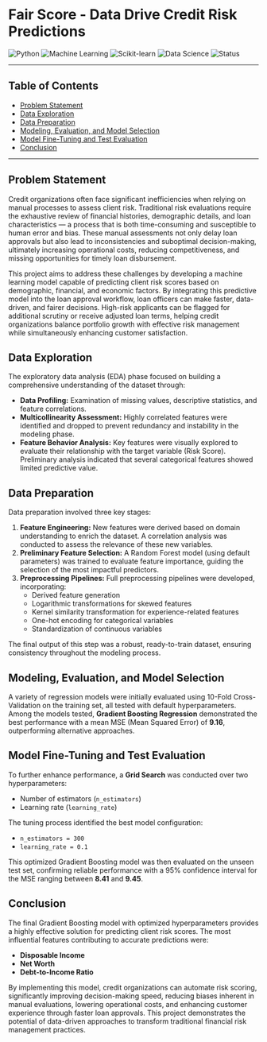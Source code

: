 # Fair Score - Data Drive Credit Risk Predictions

![Python](https://img.shields.io/badge/Python-3.9%2B-blue.svg)
![Machine Learning](https://img.shields.io/badge/Machine%20Learning-Gradient%20Boosting-brightgreen)
![Scikit-learn](https://img.shields.io/badge/Scikit--Learn-Modeling%20%26%20Pipelines-orange)
![Data Science](https://img.shields.io/badge/Data%20Science-EDA%20%7C%20Feature%20Engineering-lightgrey)
![Status](https://img.shields.io/badge/Status-Completed-success)

---

## Table of Contents
- [Problem Statement](#problem-statement)
- [Data Exploration](#data-exploration)
- [Data Preparation](#data-preparation)
- [Modeling, Evaluation, and Model Selection](#modeling-evaluation-and-model-selection)
- [Model Fine-Tuning and Test Evaluation](#model-fine-tuning-and-test-evaluation)
- [Conclusion](#conclusion)

---

## Problem Statement
Credit organizations often face significant inefficiencies when relying on manual processes to assess client risk. Traditional risk evaluations require the exhaustive review of financial histories, demographic details, and loan characteristics — a process that is both time-consuming and susceptible to human error and bias. These manual assessments not only delay loan approvals but also lead to inconsistencies and suboptimal decision-making, ultimately increasing operational costs, reducing competitiveness, and missing opportunities for timely loan disbursement.

This project aims to address these challenges by developing a machine learning model capable of predicting client risk scores based on demographic, financial, and economic factors. By integrating this predictive model into the loan approval workflow, loan officers can make faster, data-driven, and fairer decisions. High-risk applicants can be flagged for additional scrutiny or receive adjusted loan terms, helping credit organizations balance portfolio growth with effective risk management while simultaneously enhancing customer satisfaction.

## Data Exploration
The exploratory data analysis (EDA) phase focused on building a comprehensive understanding of the dataset through:
- **Data Profiling:** Examination of missing values, descriptive statistics, and feature correlations.
- **Multicollinearity Assessment:** Highly correlated features were identified and dropped to prevent redundancy and instability in the modeling phase.
- **Feature Behavior Analysis:** Key features were visually explored to evaluate their relationship with the target variable (Risk Score). Preliminary analysis indicated that several categorical features showed limited predictive value.

## Data Preparation
Data preparation involved three key stages:
1. **Feature Engineering:** New features were derived based on domain understanding to enrich the dataset. A correlation analysis was conducted to assess the relevance of these new variables.
2. **Preliminary Feature Selection:** A Random Forest model (using default parameters) was trained to evaluate feature importance, guiding the selection of the most impactful predictors.
3. **Preprocessing Pipelines:** Full preprocessing pipelines were developed, incorporating:
   - Derived feature generation
   - Logarithmic transformations for skewed features
   - Kernel similarity transformation for experience-related features
   - One-hot encoding for categorical variables
   - Standardization of continuous variables

The final output of this step was a robust, ready-to-train dataset, ensuring consistency throughout the modeling process.

## Modeling, Evaluation, and Model Selection
A variety of regression models were initially evaluated using 10-Fold Cross-Validation on the training set, all tested with default hyperparameters. Among the models tested, **Gradient Boosting Regression** demonstrated the best performance with a mean MSE (Mean Squared Error) of **9.16**, outperforming alternative approaches.

## Model Fine-Tuning and Test Evaluation
To further enhance performance, a **Grid Search** was conducted over two hyperparameters:
- Number of estimators (`n_estimators`)
- Learning rate (`learning_rate`)

The tuning process identified the best model configuration:
- `n_estimators = 300`
- `learning_rate = 0.1`

This optimized Gradient Boosting model was then evaluated on the unseen test set, confirming reliable performance with a 95% confidence interval for the MSE ranging between **8.41** and **9.45**.

## Conclusion
The final Gradient Boosting model with optimized hyperparameters provides a highly effective solution for predicting client risk scores. The most influential features contributing to accurate predictions were:
- **Disposable Income**
- **Net Worth**
- **Debt-to-Income Ratio**

By implementing this model, credit organizations can automate risk scoring, significantly improving decision-making speed, reducing biases inherent in manual evaluations, lowering operational costs, and enhancing customer experience through faster loan approvals. This project demonstrates the potential of data-driven approaches to transform traditional financial risk management practices.
